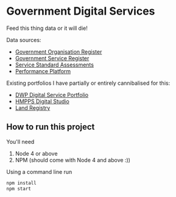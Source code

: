 # Government Digital Services

Feed this thing data or it will die!

Data sources:
* [Government Organisation Register](https://government-organisation.register.gov.uk/)
* [Government Service Register](https://government-service.register.gov.uk)
* [Service Standard Assessments](https://www.gov.uk/service-standard-reports)
* [Performance Platform](https://www.gov.uk/performance)


Existing portfolios I have partially or entirely cannibalised for this:

* [DWP Digital Service Portfolio](http://dwp-digital-services.herokuapp.com/)
* [HMPPS Digital Studio](https://github.com/noms-digital-studio/hmpps-portfolio)
* [Land Registry](https://github.com/LandRegistry/lr-portfolio)

## How to run this project

You'll need
1. Node 4 or above
2. NPM (should come with Node 4 and above :))

Using a command line run

```bash
npm install
npm start
```
